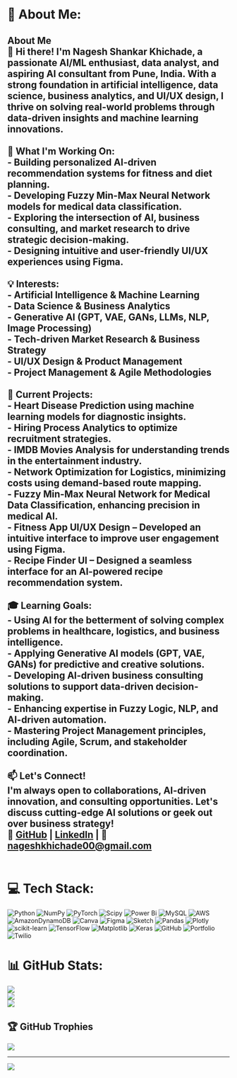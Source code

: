 # 💫 About Me:
## About Me  <br>👋 Hi there! I'm **Nagesh Shankar Khichade**, a passionate **AI/ML enthusiast, data analyst, and aspiring AI consultant** from **Pune, India**. With a strong foundation in **artificial intelligence, data science, business analytics, and UI/UX design**, I thrive on solving real-world problems through data-driven insights and machine learning innovations.  <br><br>🌱 **What I'm Working On:**  <br>- Building **personalized AI-driven recommendation systems** for fitness and diet planning.  <br>- Developing **Fuzzy Min-Max Neural Network models** for medical data classification.  <br>- Exploring the intersection of **AI, business consulting, and market research** to drive strategic decision-making.  <br>- Designing intuitive and user-friendly **UI/UX experiences** using **Figma**.  <br><br>💡 **Interests:**  <br>- **Artificial Intelligence & Machine Learning**  <br>- **Data Science & Business Analytics**  <br>- **Generative AI (GPT, VAE, GANs, LLMs, NLP, Image Processing)**  <br>- **Tech-driven Market Research & Business Strategy**  <br>- **UI/UX Design & Product Management**  <br>- **Project Management & Agile Methodologies**  <br><br>🚀 **Current Projects:**  <br>- **Heart Disease Prediction** using machine learning models for diagnostic insights.  <br>- **Hiring Process Analytics** to optimize recruitment strategies.  <br>- **IMDB Movies Analysis** for understanding trends in the entertainment industry.  <br>- **Network Optimization for Logistics**, minimizing costs using demand-based route mapping.  <br>- **Fuzzy Min-Max Neural Network for Medical Data Classification**, enhancing precision in medical AI.  <br>- **Fitness App UI/UX Design** – Developed an intuitive interface to improve user engagement using **Figma**.  <br>- **Recipe Finder UI** – Designed a seamless interface for an AI-powered recipe recommendation system.  <br><br>🎓 **Learning Goals:**  <br>- Using AI for the betterment of solving complex problems in healthcare, logistics, and business intelligence.  <br>- Applying **Generative AI models (GPT, VAE, GANs)** for predictive and creative solutions.  <br>- Developing AI-driven **business consulting solutions** to support data-driven decision-making.  <br>- Enhancing expertise in **Fuzzy Logic, NLP, and AI-driven automation**.  <br>- Mastering **Project Management principles**, including Agile, Scrum, and stakeholder coordination.  <br><br>📫 **Let's Connect!**  <br>I'm always open to **collaborations, AI-driven innovation, and consulting opportunities**. Let's discuss cutting-edge AI solutions or geek out over business strategy!  <br>🔗 [GitHub](https://github.com/neuroEngage/) | [LinkedIn](https://www.linkedin.com/in/nagesh-khichade-210875212/) | 📧 nageshkhichade00@gmail.com  <br><br>


# 💻 Tech Stack:
![Python](https://img.shields.io/badge/python-3670A0?style=for-the-badge&logo=python&logoColor=ffdd54) ![NumPy](https://img.shields.io/badge/numpy-%23013243.svg?style=for-the-badge&logo=numpy&logoColor=white) ![PyTorch](https://img.shields.io/badge/PyTorch-%23EE4C2C.svg?style=for-the-badge&logo=PyTorch&logoColor=white) ![Scipy](https://img.shields.io/badge/SciPy-%230C55A5.svg?style=for-the-badge&logo=scipy&logoColor=%white) ![Power Bi](https://img.shields.io/badge/power_bi-F2C811?style=for-the-badge&logo=powerbi&logoColor=black) ![MySQL](https://img.shields.io/badge/mysql-4479A1.svg?style=for-the-badge&logo=mysql&logoColor=white) ![AWS](https://img.shields.io/badge/AWS-%23FF9900.svg?style=for-the-badge&logo=amazon-aws&logoColor=white) ![AmazonDynamoDB](https://img.shields.io/badge/Amazon%20DynamoDB-4053D6?style=for-the-badge&logo=Amazon%20DynamoDB&logoColor=white) ![Canva](https://img.shields.io/badge/Canva-%2300C4CC.svg?style=for-the-badge&logo=Canva&logoColor=white) ![Figma](https://img.shields.io/badge/figma-%23F24E1E.svg?style=for-the-badge&logo=figma&logoColor=white) ![Sketch](https://img.shields.io/badge/Sketch-FFB387?style=for-the-badge&logo=sketch&logoColor=black) ![Pandas](https://img.shields.io/badge/pandas-%23150458.svg?style=for-the-badge&logo=pandas&logoColor=white) ![Plotly](https://img.shields.io/badge/Plotly-%233F4F75.svg?style=for-the-badge&logo=plotly&logoColor=white) ![scikit-learn](https://img.shields.io/badge/scikit--learn-%23F7931E.svg?style=for-the-badge&logo=scikit-learn&logoColor=white) ![TensorFlow](https://img.shields.io/badge/TensorFlow-%23FF6F00.svg?style=for-the-badge&logo=TensorFlow&logoColor=white) ![Matplotlib](https://img.shields.io/badge/Matplotlib-%23ffffff.svg?style=for-the-badge&logo=Matplotlib&logoColor=black) ![Keras](https://img.shields.io/badge/Keras-%23D00000.svg?style=for-the-badge&logo=Keras&logoColor=white) ![GitHub](https://img.shields.io/badge/github-%23121011.svg?style=for-the-badge&logo=github&logoColor=white) ![Portfolio](https://img.shields.io/badge/Portfolio-%23000000.svg?style=for-the-badge&logo=firefox&logoColor=#FF7139) ![Twilio](https://img.shields.io/badge/Twilio-F22F46?style=for-the-badge&logo=Twilio&logoColor=white)
# 📊 GitHub Stats:
![](https://github-readme-stats.vercel.app/api?username=neuroEngage&theme=dark&hide_border=false&include_all_commits=true&count_private=true)<br/>
![](https://nirzak-streak-stats.vercel.app/?user=neuroEngage&theme=dark&hide_border=false)<br/>
![](https://github-readme-stats.vercel.app/api/top-langs/?username=neuroEngage&theme=dark&hide_border=false&include_all_commits=true&count_private=true&layout=compact)

## 🏆 GitHub Trophies
![](https://github-profile-trophy.vercel.app/?username=neuroEngage&theme=radical&no-frame=false&no-bg=true&margin-w=4)

---
[![](https://visitcount.itsvg.in/api?id=neuroEngage&icon=0&color=0)](https://visitcount.itsvg.in)

<!-- Proudly created with GPRM ( https://gprm.itsvg.in ) -->
